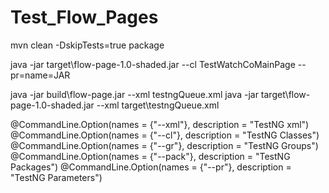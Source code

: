 # Test_Flow_Pages

mvn clean -DskipTests=true package


java -jar target\flow-page-1.0-shaded.jar --cl TestWatchCoMainPage --pr=name=JAR

java -jar build\flow-page.jar --xml testngQueue.xml
java -jar target\flow-page-1.0-shaded.jar --xml target\testngQueue.xml

@CommandLine.Option(names = {"--xml"}, description = "TestNG xml")
@CommandLine.Option(names = {"--cl"}, description = "TestNG Classes")
@CommandLine.Option(names = {"--gr"}, description = "TestNG Groups")
@CommandLine.Option(names = {"--pack"}, description = "TestNG Packages")
@CommandLine.Option(names = {"--pr"}, description = "TestNG Parameters")